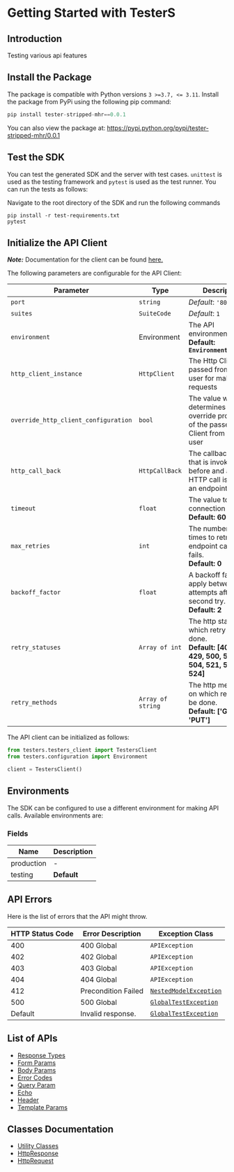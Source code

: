
# Getting Started with TesterS

## Introduction

Testing various
api
features

## Install the Package

The package is compatible with Python versions `3 >=3.7, <= 3.11`.
Install the package from PyPi using the following pip command:

```python
pip install tester-stripped-mhr==0.0.1
```

You can also view the package at:
https://pypi.python.org/pypi/tester-stripped-mhr/0.0.1

## Test the SDK

You can test the generated SDK and the server with test cases. `unittest` is used as the testing framework and `pytest` is used as the test runner. You can run the tests as follows:

Navigate to the root directory of the SDK and run the following commands

```
pip install -r test-requirements.txt
pytest
```

## Initialize the API Client

**_Note:_** Documentation for the client can be found [here.](doc/client.md)

The following parameters are configurable for the API Client:

| Parameter | Type | Description |
|  --- | --- | --- |
| `port` | `string` | *Default*: `'80'` |
| `suites` | `SuiteCode` | *Default*: `1` |
| `environment` | Environment | The API environment. <br> **Default: `Environment.TESTING`** |
| `http_client_instance` | `HttpClient` | The Http Client passed from the sdk user for making requests |
| `override_http_client_configuration` | `bool` | The value which determines to override properties of the passed Http Client from the sdk user |
| `http_call_back` | `HttpCallBack` | The callback value that is invoked before and after an HTTP call is made to an endpoint |
| `timeout` | `float` | The value to use for connection timeout. <br> **Default: 60** |
| `max_retries` | `int` | The number of times to retry an endpoint call if it fails. <br> **Default: 0** |
| `backoff_factor` | `float` | A backoff factor to apply between attempts after the second try. <br> **Default: 2** |
| `retry_statuses` | `Array of int` | The http statuses on which retry is to be done. <br> **Default: [408, 413, 429, 500, 502, 503, 504, 521, 522, 524]** |
| `retry_methods` | `Array of string` | The http methods on which retry is to be done. <br> **Default: ['GET', 'PUT']** |

The API client can be initialized as follows:

```python
from testers.testers_client import TestersClient
from testers.configuration import Environment

client = TestersClient()
```

## Environments

The SDK can be configured to use a different environment for making API calls. Available environments are:

### Fields

| Name | Description |
|  --- | --- |
| production | - |
| testing | **Default** |

## API Errors

Here is the list of errors that the API might throw.

| HTTP Status Code | Error Description | Exception Class |
|  --- | --- | --- |
| 400 | 400 Global | `APIException` |
| 402 | 402 Global | `APIException` |
| 403 | 403 Global | `APIException` |
| 404 | 404 Global | `APIException` |
| 412 | Precondition Failed | [`NestedModelException`](doc/models/nested-model-exception.md) |
| 500 | 500 Global | [`GlobalTestException`](doc/models/global-test-exception.md) |
| Default | Invalid response. | [`GlobalTestException`](doc/models/global-test-exception.md) |

## List of APIs

* [Response Types](doc/controllers/response-types.md)
* [Form Params](doc/controllers/form-params.md)
* [Body Params](doc/controllers/body-params.md)
* [Error Codes](doc/controllers/error-codes.md)
* [Query Param](doc/controllers/query-param.md)
* [Echo](doc/controllers/echo.md)
* [Header](doc/controllers/header.md)
* [Template Params](doc/controllers/template-params.md)

## Classes Documentation

* [Utility Classes](doc/utility-classes.md)
* [HttpResponse](doc/http-response.md)
* [HttpRequest](doc/http-request.md)

